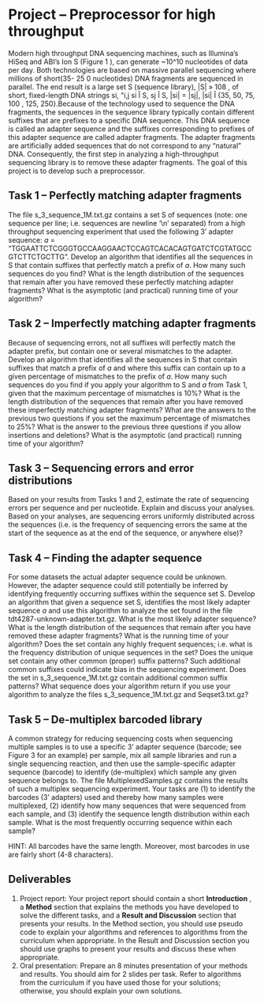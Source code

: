 # Project – Preprocessor for high throughput

Modern high throughput DNA sequencing machines, such as Illumina’s HiSeq and ABI’s Ion S (Figure 1 ), can generate ~10^10 nucleotides of data per day. Both technologies are based on massive parallel sequencing where millions of short(35- 25 0 nucleotides) DNA fragments are sequenced in parallel. The end result is a large set S (sequence library), |S| » 108 , of short, fixed-length DNA strings si, "i,j si Î S, sj Î S, |si| = |sj|, |si| Î {35, 50, 75, 100 , 125, 250}.Because of the technology used to sequence the DNA fragments, the sequences in the sequence library typically contain different suffixes that are prefixes to a specific DNA sequence. This DNA sequence is called an adapter sequence and the suffixes corresponding to prefixes of this adapter sequence are called adapter fragments. The adapter fragments are artificially added sequences that do not correspond to any “natural” DNA. Consequently, the first step in analyzing a high-throughput sequencing library is to remove these adapter fragments. The goal of this project is to develop such a preprocessor.

## Task 1 – Perfectly matching adapter fragments

The file s_3_sequence_1M.txt.gz contains a set S of sequences (note: one
sequence per line; i.e. sequences are newline ‘\n’ separated) from a high throughput
sequencing experiment that used the following 3’ adapter sequence: _a_ =
“TGGAATTCTCGGGTGCCAAGGAACTCCAGTCACACAGTGATCTCGTATGCCGTCTTCTGCTTG”. Develop an
algorithm that identifies all the sequences in S that contain suffixes that perfectly
match a prefix of _a_. How many such sequences do you find? What is the length
distribution of the sequences that remain after you have removed these perfectly
matching adapter fragments? What is the asymptotic (and practical) running time of
your algorithm?

## Task 2 – Imperfectly matching adapter fragments

Because of sequencing errors, not all suffixes will perfectly match the adapter prefix,
but contain one or several mismatches to the adapter. Develop an algorithm that
identifies all the sequences in S that contain suffixes that match a prefix of _a_ and
where this suffix can contain up to a given percentage of mismatches to the prefix of
_a_. How many such sequences do you find if you apply your algorithm to S and _a_ from
Task 1, given that the maximum percentage of mismatches is 10%? What is the length
distribution of the sequences that remain after you have removed these imperfectly
matching adapter fragments? What are the answers to the previous two questions if
you set the maximum percentage of mismatches to 25%? What is the answer to the
previous three questions if you allow insertions and deletions? What is the asymptotic
(and practical) running time of your algorithm?

## Task 3 – Sequencing errors and error distributions

Based on your results from Tasks 1 and 2, estimate the rate of sequencing errors per
sequence and per nucleotide. Explain and discuss your analyses. Based on your
analyses, are sequencing errors uniformly distributed across the sequences (i.e. is the
frequency of sequencing errors the same at the start of the sequence as at the end of
the sequence, or anywhere else)?

## Task 4 – Finding the adapter sequence

For some datasets the actual adapter sequence could be unknown. However, the
adapter sequence could still potentially be inferred by identifying frequently occurring
suffixes within the sequence set S. Develop an algorithm that given a sequence set S,
identifies the most likely adapter sequence _a_ and use this algorithm to analyze the set
found in the file tdt4287-unknown-adapter.txt.gz. What is the most likely
adapter sequence? What is the length distribution of the sequences that remain after
you have removed these adapter fragments? What is the running time of your
algorithm? Does the set contain any highly frequent sequences; i.e. what is the
frequency distribution of unique sequences in the set? Does the unique set contain any
other common (proper) suffix patterns? Such additional common suffixes could
indicate bias in the sequencing experiment. Does the set in
s_3_sequence_1M.txt.gz contain additional common suffix patterns? What
sequence does your algorithm return if you use your algorithm to analyze the files
s_3_sequence_1M.txt.gz and Seqset3.txt.gz?


## Task 5 – De-multiplex barcoded library

A common strategy for reducing sequencing costs when sequencing multiple samples
is to use a specific 3’ adapter sequence (barcode; see Figure 3 for an example) per
sample, mix all sample libraries and run a single sequencing reaction, and then use the
sample-specific adapter sequence (barcode) to identify (de-multiplex) which sample
any given sequence belongs to. The file MultiplexedSamples.gz contains the
results of such a multiplex sequencing experiment. Your tasks are (1) to identify the
barcodes (3’ adapters) used and thereby how many samples were multiplexed, (2)
identify how many sequences that were sequenced from each sample, and (3) identify
the sequence length distribution within each sample. What is the most frequently
occurring sequence within each sample?

HINT: All barcodes have the same length. Moreover, most barcodes in use are fairly
short (4-8 characters).


## Deliverables

1. Project report: Your project report should contain a short **Introduction** , a **Method**
    section that explains the methods you have developed to solve the different tasks,
    and a **Result and Discussion** section that presents your results. In the Method
    section, you should use pseudo code to explain your algorithms and references to
    algorithms from the curriculum when appropriate. In the Result and Discussion
    section you should use graphs to present your results and discuss these when
    appropriate.
2. Oral presentation: Prepare an 8 minutes presentation of your methods and results.
    You should aim for 2 slides per task. Refer to algorithms from the curriculum if
    you have used those for your solutions; otherwise, you should explain your own
    solutions.


